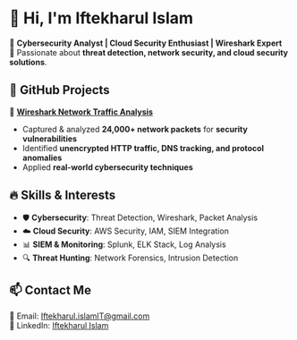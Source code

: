 # 👋 Hi, I'm Iftekharul Islam  
🔹 **Cybersecurity Analyst | Cloud Security Enthusiast | Wireshark Expert**  
🔹 Passionate about **threat detection, network security, and cloud security solutions**.  

## 📌 **GitHub Projects**
🔹 **[Wireshark Network Traffic Analysis](https://github.com/iftekharulIT/Wireshark-Network-Analysis)**  
   - Captured & analyzed **24,000+ network packets** for **security vulnerabilities**  
   - Identified **unencrypted HTTP traffic, DNS tracking, and protocol anomalies**  
   - Applied **real-world cybersecurity techniques**  

## 🔥 **Skills & Interests**
- 🛡️ **Cybersecurity**: Threat Detection, Wireshark, Packet Analysis  
- ☁️ **Cloud Security**: AWS Security, IAM, SIEM Integration  
- 📊 **SIEM & Monitoring**: Splunk, ELK Stack, Log Analysis  
- 🔍 **Threat Hunting**: Network Forensics, Intrusion Detection  

## 📫 **Contact Me**
📧 Email: [Iftekharul.islamIT@gmail.com](mailto:Iftekharul.islamIT@gmail.com)  
🔗 LinkedIn: [Iftekharul Islam](https://www.linkedin.com/in/iftekharulislam1/)  
